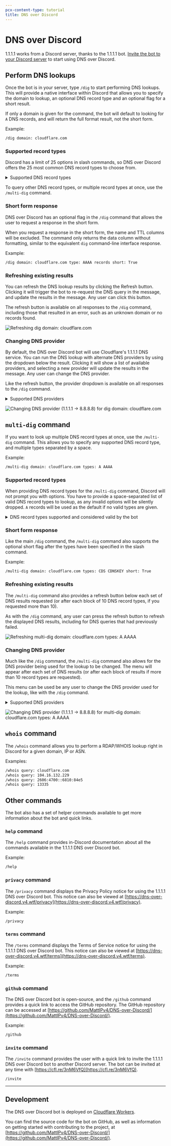 ```yaml
---
pcx-content-type: tutorial
title: DNS over Discord
---
```


# DNS over Discord

1.1.1.1 works from a Discord server, thanks to the 1.1.1.1 bot. [Invite the bot to your Discord server](https://cfl.re/3nM6VfQ) to start using DNS over Discord.

## Perform DNS lookups

Once the bot is in your server, type `/dig` to start performing DNS lookups. This will provide a native interface within Discord that allows you to specify the domain to lookup, an optional DNS record type and an optional flag for a short result.

If only a domain is given for the command, the bot will default to looking for `A` DNS records, and will return the full format result, not the short form.

Example:

```txt
/dig domain: cloudflare.com
```

### Supported record types

Discord has a limit of 25 options in slash commands, so DNS over Discord offers the 25 most common DNS record types to choose from.

<details>
<summary>Supported DNS record types</summary>
<div>

* `A`
* `AAAA`
* `CAA`
* `CDNSKEY`
* `CDS`
* `CERT`
* `CNAME`
* `DNSKEY`
* `DS`
* `HINFO`
* `HTTPS`
* `LOC`
* `MX`
* `NAPTR`
* `NS`
* `PTR`
* `SMIMEA`
* `SOA`
* `SPF`
* `SRV`
* `SSHFP`
* `SVCB`
* `TLSA`
* `TXT`
* `URI`

</div>
</details>

To query other DNS record types, or multiple record types at once, use the `/multi-dig` command.

### Short form response

DNS over Discord has an optional flag in the `/dig` command that allows the user to request a response in the short form.

When you request a response in the short form, the name and TTL columns will be excluded. The command only returns the data column without formatting, similar to the equivalent `dig` command-line interface response.

Example:

```txt
/dig domain: cloudflare.com type: AAAA records short: True
```

### Refreshing existing results

You can refresh the DNS lookup results by clicking the Refresh button. Clicking it will trigger the bot to re-request the DNS query in the message, and update the results in the message. Any user can click this button.

The refresh button is available on all responses to the `/dig` command, including those that resulted in an error, such as an unknown domain or no records found.

<div class="medium-img">

![Refreshing dig domain: cloudflare.com](/1.1.1.1/static/dns-over-discord/dig-command-refresh.gif)

</div>

### Changing DNS provider

By default, the DNS over Discord bot will use Cloudflare's 1.1.1.1 DNS service. You can run the DNS lookup with alternate DNS providers by using the dropdown below the result. Clicking it will show a list of available providers, and selecting a new provider will update the results in the message. Any user can change the DNS provider.

Like the refresh button, the provider dropdown is available on all responses to the `/dig` command.

<details>
<summary>Supported DNS providers</summary>
<div>

* [1.1.1.1 (Cloudflare)](https://developers.cloudflare.com/1.1.1.1/)
* [1.1.1.2 (Cloudflare Malware Blocking)](https://developers.cloudflare.com/1.1.1.1/setup/#1111-for-families)
* [1.1.1.3 (Cloudflare Malware + Adult Content Blocking)](https://developers.cloudflare.com/1.1.1.1/setup/#1111-for-families)
* [8.8.8.8 (Google)](https://developers.google.com/speed/public-dns)
* [9.9.9.9 (Quad9)](https://www.quad9.net/)

</div>
</details>

<div class="medium-img">

![Changing DNS provider (1.1.1.1 -> 8.8.8.8) for dig domain: cloudflare.com](/1.1.1.1/static/dns-over-discord/dig-command-provider.gif)

</div>

## `multi-dig` command

If you want to look up multiple DNS record types at once, use the `/multi-dig` command. This allows you to specify any supported DNS record type, and multiple types separated by a space.

Example:

```txt
/multi-dig domain: cloudflare.com types: A AAAA
```

### Supported record types

When providing DNS record types for the `/multi-dig` command, Discord will not prompt you with options. You have to provide a space-separated list of valid DNS record types to lookup, as any invalid options will be silently dropped. `A` records will be used as the default if no valid types are given.

<details>
<summary>DNS record types supported and considered valid by the bot</summary>
<div>

Use a `*` (asterisk) in place of a record type to get DNS results for all supported types.

* `A`
* `AAAA`
* `AFSDB`
* `APL`
* `CAA`
* `CDNSKEY`
* `CDS`
* `CERT`
* `CNAME`
* `CSYNC`
* `DHCID`
* `DLV`
* `DNAME`
* `DNSKEY`
* `DS`
* `EUI48`
* `EUI64`
* `HINFO`
* `HIP`
* `HTTPS`
* `IPSECKEY`
* `KEY`
* `KX`
* `LOC`
* `MX`
* `NAPTR`
* `NS`
* `NSEC`
* `NSEC3`
* `NSEC3PARAM`
* `OPENPGPKEY`
* `PTR`
* `RP`
* `SMIMEA`
* `SOA`
* `SPF`
* `SRV`
* `SSHFP`
* `SVCB`
* `TA`
* `TKEY`
* `TLSA`
* `TXT`
* `URI`
* `ZONEMD`

</div>
</details>

### Short form response

Like the main `/dig` command, the `/multi-dig` command also supports the optional short flag after the types have been specified in the slash command.

Example:

```txt
/multi-dig domain: cloudflare.com types: CDS CDNSKEY short: True
```

### Refreshing existing results

The `/multi-dig` command also provides a refresh button below each set of DNS results requested (or after each block of 10 DNS record types, if you requested more than 10).

As with the `/dig` command, any user can press the refresh button to refresh the displayed DNS results, including for DNS queries that had previously failed.

<div class="medium-img">

![Refreshing multi-dig domain: cloudflare.com types: A AAAA](/1.1.1.1/static/dns-over-discord/multi-dig-command-refresh.gif)

</div>

### Changing DNS provider

Much like the `/dig` command, the `/multi-dig` command also allows for the DNS provider being used for the lookup to be changed. The menu will appear after each set of DNS results (or after each block of results if more than 10 record types are requested).

This menu can be used be any user to change the DNS provider used for the lookup, like with the `/dig` command.

<details>
<summary>Supported DNS providers</summary>
<div>

* [1.1.1.1 (Cloudflare)](https://developers.cloudflare.com/1.1.1.1/)
* [1.1.1.2 (Cloudflare Malware Blocking)](https://developers.cloudflare.com/1.1.1.1/setup/#1111-for-families)
* [1.1.1.3 (Cloudflare Malware + Adult Content Blocking)](https://developers.cloudflare.com/1.1.1.1/setup/#1111-for-families)
* [8.8.8.8 (Google)](https://developers.google.com/speed/public-dns)
* [9.9.9.9 (Quad9)](https://www.quad9.net/)

</div>
</details>

<div class="medium-img">

![Changing DNS provider (1.1.1.1 -> 8.8.8.8) for multi-dig domain: cloudflare.com types: A AAAA](/1.1.1.1/static/dns-over-discord/multi-dig-command-provider.gif)

</div>

## `whois` command

The `/whois` command allows you to perform a RDAP/WHOIS lookup right in Discord for a given domain, IP or ASN.

Examples:

```txt
/whois query: cloudflare.com
/whois query: 104.16.132.229
/whois query: 2606:4700::6810:84e5
/whois query: 13335
```

## Other commands

The bot also has a set of helper commands available to get more information about the bot and quick links.

### `help` command

The `/help` command provides in-Discord documentation about all the commands available in the 1.1.1.1 DNS over Discord bot.

Example:

```txt
/help
```

### `privacy` command

The `/privacy` command displays the Privacy Policy notice for using the 1.1.1.1 DNS over Discord bot. This notice can also be viewed at [https://dns-over-discord.v4.wtf/privacy](https://dns-over-discord.v4.wtf/privacy).

Example:

```txt
/privacy
```

### `terms` command

The `/terms` command displays the Terms of Service notice for using the 1.1.1.1 DNS over Discord bot. This notice can also be viewed at [https://dns-over-discord.v4.wtf/terms](https://dns-over-discord.v4.wtf/terms).

Example:

```txt
/terms
```

### `github` command

The DNS over Discord bot is open-source, and the `/github` command provides a quick link to access the GitHub repository. The GitHub repository can be accessed at [https://github.com/MattIPv4/DNS-over-Discord/](https://github.com/MattIPv4/DNS-over-Discord/).

Example:

```txt
/github
```

### `invite` command

The `/invite` command provides the user with a quick link to invite the 1.1.1.1 DNS over Discord bot to another Discord server.
The bot can be invited at any time with [https://cfl.re/3nM6VfQ](https://cfl.re/3nM6VfQ).

```txt
/invite
```

---

## Development

The DNS over Discord bot is deployed on [Cloudflare Workers](https://workers.cloudflare.com/).

You can find the source code for the bot on GitHub, as well as information on getting started with contributing to the project, at [https://github.com/MattIPv4/DNS-over-Discord/](https://github.com/MattIPv4/DNS-over-Discord/).